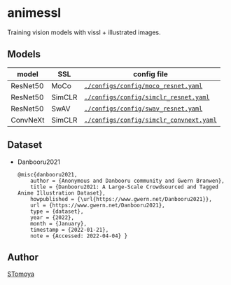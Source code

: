 
# animessl

Training vision models with vissl + illustrated images.

## Models

|model|SSL|config file|
|-|-|-|
|ResNet50|MoCo|[`./configs/config/moco_resnet.yaml`](./configs/config/moco_resnet.yaml)|
|ResNet50|SimCLR|[`./configs/config/simclr_resnet.yaml`](./configs/config/simclr_resnet.yaml)|
|ResNet50|SwAV|[`./configs/config/swav_resnet.yaml`](./configs/config/swav_resnet.yaml)
|ConvNeXt|SimCLR|[`./configs/config/simclr_convnext.yaml`](./configs/config/simclr_convnext.yaml)|

## Dataset

- Danbooru2021

    ```
    @misc{danbooru2021,
        author = {Anonymous and Danbooru community and Gwern Branwen},
        title = {Danbooru2021: A Large-Scale Crowdsourced and Tagged Anime Illustration Dataset},
        howpublished = {\url{https://www.gwern.net/Danbooru2021}},
        url = {https://www.gwern.net/Danbooru2021},
        type = {dataset},
        year = {2022},
        month = {January},
        timestamp = {2022-01-21},
        note = {Accessed: 2022-04-04} }
    ```

## Author

[STomoya](https://github.com/STomoya)
